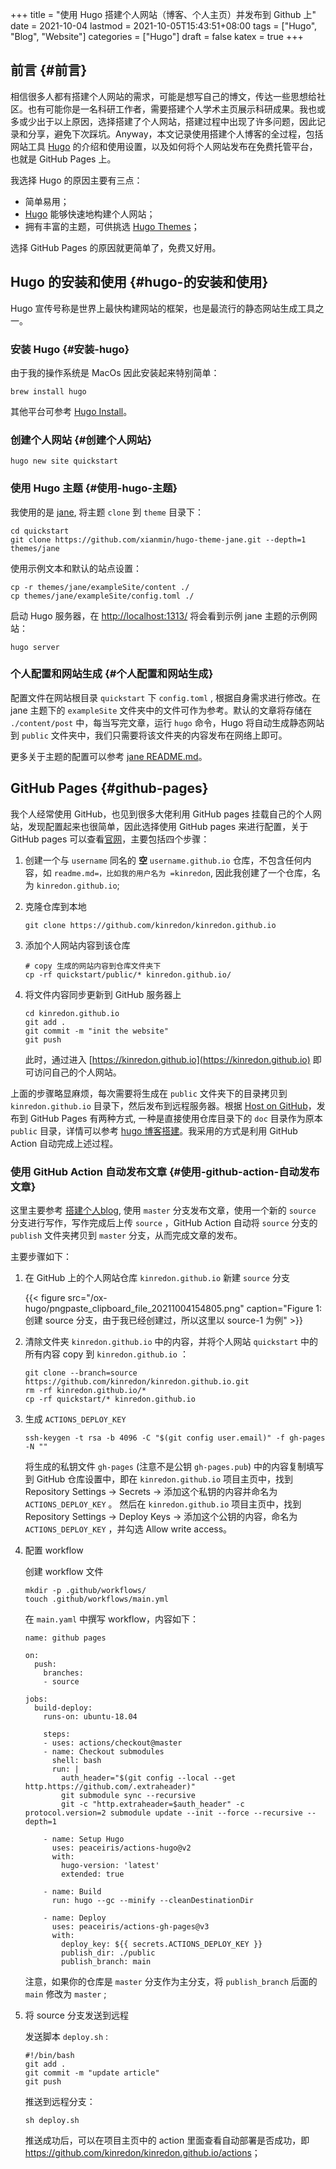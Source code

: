 +++
title = "使用 Hugo 搭建个人网站（博客、个人主页）并发布到 Github 上"
date = 2021-10-04
lastmod = 2021-10-05T15:43:51+08:00
tags = ["Hugo", "Blog", "Website"]
categories = ["Hugo"]
draft = false
katex = true
+++

## 前言 {#前言}

相信很多人都有搭建个人网站的需求，可能是想写自己的博文，传达一些思想给社区。也有可能你是一名科研工作者，需要搭建个人学术主页展示科研成果。我也或多或少出于以上原因，选择搭建了个人网站，搭建过程中出现了许多问题，因此记录和分享，避免下次踩坑。Anyway，本文记录使用搭建个人博客的全过程，包括网站工具 [Hugo](https://gohugo.io/) 的介绍和使用设置，以及如何将个人网站发布在免费托管平台，也就是 GitHub Pages 上。

我选择 Hugo 的原因主要有三点：

-   简单易用；
-   [Hugo](https://gohugo.io/) 能够快速地构建个人网站；
-   拥有丰富的主题，可供挑选 [Hugo Themes](https://jamstackthemes.dev/ssg/hugo/)；

选择 GitHub Pages 的原因就更简单了，免费又好用。


## Hugo 的安装和使用 {#hugo-的安装和使用}

Hugo 宣传号称是世界上最快构建网站的框架，也是最流行的静态网站生成工具之一。


### 安装 Hugo {#安装-hugo}

由于我的操作系统是 MacOs 因此安装起来特别简单：

```shell
brew install hugo
```

其他平台可参考 [Hugo Install](https://gohugo.io/getting-started/installing)。


### 创建个人网站 {#创建个人网站}

```shell
hugo new site quickstart
```


### 使用 Hugo 主题 {#使用-hugo-主题}

我使用的是 [jane](https://github.com/xianmin/hugo-theme-jane), 将主题 `clone` 到 `theme` 目录下：

```shell
cd quickstart
git clone https://github.com/xianmin/hugo-theme-jane.git --depth=1 themes/jane
```

使用示例文本和默认的站点设置：

```shell
cp -r themes/jane/exampleSite/content ./
cp themes/jane/exampleSite/config.toml ./
```

启动 Hugo 服务器，在 [http://localhost:1313/](http://localhost:1313/) 将会看到示例 jane 主题的示例网站：

```shell
hugo server
```


### 个人配置和网站生成 {#个人配置和网站生成}

配置文件在网站根目录 `quickstart` 下 `config.toml` , 根据自身需求进行修改。在 jane 主题下的 `exampleSite` 文件夹中的文件可作为参考。默认的文章将存储在 `./content/post` 中，每当写完文章，运行 `hugo` 命令，Hugo 将自动生成静态网站到 `public` 文件夹中，我们只需要将该文件夹的内容发布在网络上即可。

更多关于主题的配置可以参考 [jane README.md](https://github.com/xianmin/hugo-theme-jane/blob/master/README-zh.md)。


## GitHub Pages {#github-pages}

我个人经常使用 GitHub，也见到很多大佬利用 GitHub pages 挂载自己的个人网站，发现配置起来也很简单，因此选择使用 GitHub pages 来进行配置，关于 GitHub pages 可以查看[官网](https://pages.github.com/)，主要包括四个步骤：

1.  创建一个与 `username` 同名的 **空** `username.github.io` 仓库，不包含任何内容，如 `readme.md=，比如我的用户名为 =kinredon`, 因此我创建了一个仓库，名为 `kinredon.github.io`;

2.  克隆仓库到本地

    ```shell
    git clone https://github.com/kinredon/kinredon.github.io
    ```

3.  添加个人网站内容到该仓库

    ```shell
    # copy 生成的网站内容到仓库文件夹下
    cp -rf quickstart/public/* kinredon.github.io/
    ```

4.  将文件内容同步更新到 GitHub 服务器上

    ```shell
    cd kinredon.github.io
    git add .
    git commit -m "init the website"
    git push
    ```

    此时，通过进入 [https://kinredon.github.io](https://kinredon.github.io) 即可访问自己的个人网站。

上面的步骤略显麻烦，每次需要将生成在 `public` 文件夹下的目录拷贝到 `kinredon.github.io` 目录下，然后发布到远程服务器。根据 [Host on GitHub](https://gohugo.io/hosting-and-deployment/hosting-on-github/)，发布到 GitHub Pages 有两种方式, 一种是直接使用仓库目录下的 `doc` 目录作为原本 `public` 目录，详情可以参考 [hugo 博客搭建](https://patrolli.github.io/xssq/post/hugo%5F%E5%8D%9A%E5%AE%A2%E6%90%AD%E5%BB%BA/)。我采用的方式是利用 GitHub Action 自动完成上述过程。


### 使用 GitHub Action 自动发布文章 {#使用-github-action-自动发布文章}

这里主要参考 [搭建个人blog](https://vinurs.me/posts/1a329bf3-fbb7-4006-9714-d3b072826376/), 使用 `master` 分支发布文章，使用一个新的 `source` 分支进行写作，写作完成后上传 `source` ，GitHub Action 自动将 `source` 分支的 `publish` 文件夹拷贝到 `master` 分支，从而完成文章的发布。

主要步骤如下：

1.  在 GitHub 上的个人网站仓库 `kinredon.github.io` 新建 `source` 分支

    {{< figure src="/ox-hugo/pngpaste_clipboard_file_20211004154805.png" caption="Figure 1: 创建 source 分支，由于我已经创建过，所以这里以 source-1 为例" >}}

2.  清除文件夹 `kinredon.github.io` 中的内容，并将个人网站 `quickstart` 中的所有内容 copy 到 `kinredon.github.io` ：

    ```shell
    git clone --branch=source https://github.com/kinredon/kinredon.github.io.git
    rm -rf kinredon.github.io/*
    cp -rf quickstart/* kinredon.github.io
    ```

3.  生成 `ACTIONS_DEPLOY_KEY`

    ```shell
    ssh-keygen -t rsa -b 4096 -C "$(git config user.email)" -f gh-pages -N ""
    ```

    将生成的私钥文件 `gh-pages` (注意不是公钥 `gh-pages.pub`) 中的内容复制填写到 GitHub 仓库设置中，即在 `kinredon.github.io` 项目主页中，找到 Repository Settings -> Secrets -> 添加这个私钥的内容并命名为 `ACTIONS_DEPLOY_KEY` 。
    然后在 `kinredon.github.io` 项目主页中，找到 Repository Settings -> Deploy Keys -> 添加这个公钥的内容，命名为 `ACTIONS_DEPLOY_KEY` ，并勾选 Allow write access。

4.  配置 workflow

    创建 workflow 文件

    ```shell
    mkdir -p .github/workflows/
    touch .github/workflows/main.yml
    ```

    在 `main.yaml` 中撰写 workflow，内容如下：

    ```shell
    name: github pages

    on:
      push:
        branches:
    ​    - source

    jobs:
      build-deploy:
        runs-on: ubuntu-18.04

        steps:
    ​    - uses: actions/checkout@master
    ​    - name: Checkout submodules
          shell: bash
          run: |
            auth_header="$(git config --local --get http.https://github.com/.extraheader)"
            git submodule sync --recursive
            git -c "http.extraheader=$auth_header" -c protocol.version=2 submodule update --init --force --recursive --depth=1

        - name: Setup Hugo
          uses: peaceiris/actions-hugo@v2
          with:
            hugo-version: 'latest'
            extended: true

        - name: Build
          run: hugo --gc --minify --cleanDestinationDir

        - name: Deploy
          uses: peaceiris/actions-gh-pages@v3
          with:
            deploy_key: ${{ secrets.ACTIONS_DEPLOY_KEY }}
            publish_dir: ./public
            publish_branch: main

    ```

    注意，如果你的仓库是 `master` 分支作为主分支，将 `publish_branch` 后面的 `main` 修改为 `master` ;

5.  将 source 分支发送到远程

    发送脚本 `deploy.sh` :

    ```shell
    #!/bin/bash
    git add .
    git commit -m "update article"
    git push
    ```

    推送到远程分支：

    ```shell
    sh deploy.sh
    ```

    推送成功后，可以在项目主页中的 action 里面查看自动部署是否成功，即 <https://github.com/kinredon/kinredon.github.io/actions>；
